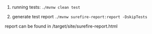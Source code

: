 1. running tests:
`./mvnw clean test`

2. generate test report
`./mvnw surefire-report:report -DskipTests`

report can be found in /target/site/surefire-report.html